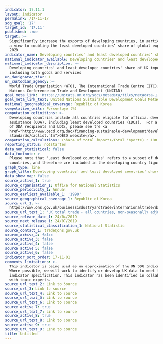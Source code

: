```yaml
---
indicator: 17.11.1
layout: indicator
permalink: /17-11-1/
sdg_goal: '17'
target_id: '17.11'
published: true
target: >-
  Significantly increase the exports of developing countries, in particular with
  a view to doubling the least developed countries’ share of global exports by
  2020
indicator_name: Developing countries’ and least developed countries’ share of global exports
national_indicator_available: Developing countries' and least developed countries' share of UK imports
national_indicator_description: >-
  Developing countries' and least developed countries' share of UK imports,
  including both goods and services
un_designated_tier: I
un_custodian_agency: >-
  World Trade Organization (WTO), The International Trade Centre (ITC), United
  Nations Conference on Trade and Development (UNCTAD)
goal_meta_link: 'https://unstats.un.org/sdgs/metadata/files/Metadata-17-11-01.pdf'
goal_meta_link_text: United Nations Sustainable Development Goals Metadata (PDF 216 KB)
national_geographical_coverage: Republic of Korea
computation_units: Percentage (%)
computation_definitions: >-
  Developing countries include all countries eligible for official development
  assistance (ODA), including least developed countries (LDCs).  For a full list
  of ODA recipients and LDCs, please see the <a
  href="http://www.oecd.org/dac/financing-sustainable-development/development-finance-
  standards/daclist.htm">OECD website</a>.
computation_calculations: (Share of total imports/Total imports) * 100
reporting_status: notstarted
data_non_statistical: false
data_footnote: >-
  Please note that 'Least developed countries' refers to a subset of developing
  countries, and therefore are included in the developing country figures.
graph_type: line
graph_title: Developing countries' and least developed countries' share of UK imports
data_show_map: false
source_active_1: true
source_organisation_1: Office for National Statistics
source_periodicity_1: Annual
source_earliest_available_1: '1999'
source_geographical_coverage_1: Republic of Korea
source_url_1: >-
  https://www.ons.gov.uk/businessindustryandtrade/internationaltrade/datasets/uktotaltradeallcountriesnonseasonallyadjusted
source_url_text_1: 'UK total trade - all countries, non-seasonally adjusted'
source_release_date_1: 24/04/2019
source_next_release_1: 24/07/2019
source_statistical_classification_1: National Statistic
source_contact_1: trade@ons.gov.uk
source_active_2: false
source_active_3: false
source_active_4: false
source_active_5: false
source_active_6: false
indicator_sort_order: 17-11-01
comments_limitations: >-
  This indicator is being used as an approximation of the UN SDG Indicator.
  Where possible, we will work to identify or develop UK data to meet the global
  indicator specification. This indicator has been identified in collaboration
  with topic experts.
source_url_text_2: Link to Source
source_url_3: Link to source
source_url_text_4: Link to source
source_url_text_5: Link to source
source_url_text_6: Link to source
source_active_7: true
source_url_text_7: Link to source
source_active_8: true
source_url_text_8: Link to source
source_active_9: true
source_url_text_9: Link to source
title: Untitled
---
```


